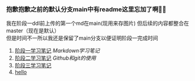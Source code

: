 ### 抱歉抱歉之前的默认分支main中有readme这里忘加了啊🧙‍♂️
我在阶段一ddl前上传的第一个md在main(现用来存图片) 但后续的内容都整合在master（现在是默认）   
但是时间不一所以我还是保留了main分支以便证明阶段一完成时间  
1. [阶段一学习笔记](https://github.com/ITAwenya/Tasks/blob/master/%E9%98%B6%E6%AE%B5%E4%B8%80%E5%AD%A6%E4%B9%A0%E7%AC%94%E8%AE%B0%20.md)  *Markdown学习笔记*
2. [阶段二学习笔记](https://github.com/ITAwenya/Tasks/blob/master/%E9%98%B6%E6%AE%B5%E4%BA%8C%E5%AD%A6%E4%B9%A0%E7%AC%94%E8%AE%B0.md)  *Github和git的使用*
3. [阶段三学习笔记](https://github.com/ITAwenya/Tasks/blob/master/%E9%98%B6%E6%AE%B5%E4%B8%89%E5%AD%A6%E4%B9%A0%E7%AC%94%E8%AE%B0%20.md)  
4. [hello](https://github.com/ITAwenya/Tasks/blob/master/hello.md)
